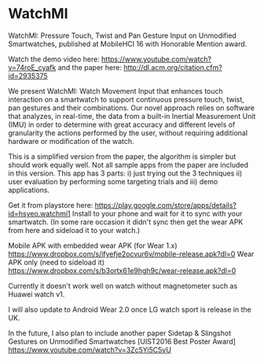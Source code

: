 # WatchMI
WatchMI: Pressure Touch, Twist and Pan Gesture Input on Unmodified Smartwatches, published at MobileHCI 16 with Honorable Mention award.

Watch the demo video here: https://www.youtube.com/watch?v=74roE_cyafk and the paper here: http://dl.acm.org/citation.cfm?id=2935375

We present WatchMI: Watch Movement Input that enhances touch interaction on a smartwatch to support continuous pressure touch, twist, pan gestures and their combinations. Our novel approach relies on software that analyzes, in real-time, the data from a built-in Inertial Measurement Unit (IMU) in order to determine with great accuracy and different levels of granularity the actions performed by the user, without requiring additional hardware or modification of the watch.

This is a simplified version from the paper, the algorithm is simpler but should work equally well.
Not all sample apps from the paper are included in this version.
This app has 3 parts: i) just trying out the 3 techniques ii) user evaluation by performing some targeting trials and iii) demo applications.

Get it from playstore here: https://play.google.com/store/apps/details?id=hsyeo.watchmi1
Install to your phone and wait for it to sync with your smartwatch.
(In some rare occasion it didn't sync then get the wear APK from here and sideload it to your watch.)

Mobile APK with embedded wear APK (for Wear 1.x) https://www.dropbox.com/s/ifyefje2ocvur6v/mobile-release.apk?dl=0
Wear APK only (need to sideload it) https://www.dropbox.com/s/b3ortx61e9hgh9c/wear-release.apk?dl=0

Currently it doesn't work well on watch without magnetometer such as Huawei watch v1.

I will also update to Android Wear 2.0 once LG watch sport is release in the UK.

In the future, I also plan to include another paper Sidetap & Slingshot Gestures on Unmodified Smartwatches [UIST2016 Best Poster Award]   https://www.youtube.com/watch?v=3Zc5Yi5C5vU
